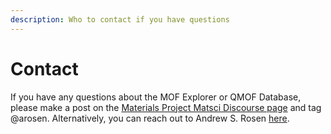 ```yaml
---
description: Who to contact if you have questions
---
```


# Contact

If you have any questions about the MOF Explorer or QMOF Database, please make a post on the [Materials Project Matsci Discourse page](https://matsci.org/c/materials-project/8) and tag @arosen. Alternatively, you can reach out to Andrew S. Rosen [here](https://asrosen.com/contact).

